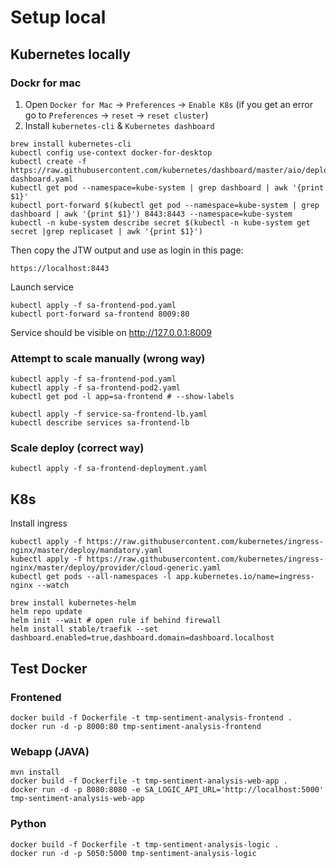 # Setup local

## Kubernetes locally

### Dockr for mac

1) Open `Docker for Mac` -> `Preferences` -> `Enable K8s` (if you get an error go to `Preferences` -> `reset` -> `reset cluster`)
2) Install `kubernetes-cli` & `Kubernetes dashboard`

```
brew install kubernetes-cli
kubectl config use-context docker-for-desktop
kubectl create -f https://raw.githubusercontent.com/kubernetes/dashboard/master/aio/deploy/recommended/kubernetes-dashboard.yaml
kubectl get pod --namespace=kube-system | grep dashboard | awk '{print $1}'
kubectl port-forward $(kubectl get pod --namespace=kube-system | grep dashboard | awk '{print $1}') 8443:8443 --namespace=kube-system
kubectl -n kube-system describe secret $(kubectl -n kube-system get secret |grep replicaset | awk '{print $1}')
```

Then copy the JTW output and use as login in this page:

```
https://localhost:8443
```

Launch service

```
kubectl apply -f sa-frontend-pod.yaml
kubectl port-forward sa-frontend 8009:80
```

Service should be visible on http://127.0.0.1:8009

### Attempt to scale manually (wrong way)

```
kubectl apply -f sa-frontend-pod.yaml
kubectl apply -f sa-frontend-pod2.yaml
kubectl get pod -l app=sa-frontend # --show-labels
```

```
kubectl apply -f service-sa-frontend-lb.yaml
kubectl describe services sa-frontend-lb
```

### Scale deploy (correct way)

```
kubectl apply -f sa-frontend-deployment.yaml
```

## K8s

Install ingress

```
kubectl apply -f https://raw.githubusercontent.com/kubernetes/ingress-nginx/master/deploy/mandatory.yaml
kubectl apply -f https://raw.githubusercontent.com/kubernetes/ingress-nginx/master/deploy/provider/cloud-generic.yaml
kubectl get pods --all-namespaces -l app.kubernetes.io/name=ingress-nginx --watch
```

```
brew install kubernetes-helm
helm repo update
helm init --wait # open rule if behind firewall
helm install stable/traefik --set dashboard.enabled=true,dashboard.domain=dashboard.localhost
```





## Test Docker

### Frontened

```
docker build -f Dockerfile -t tmp-sentiment-analysis-frontend .
docker run -d -p 8000:80 tmp-sentiment-analysis-frontend
```

### Webapp (JAVA)

```
mvn install
docker build -f Dockerfile -t tmp-sentiment-analysis-web-app .
docker run -d -p 8080:8080 -e SA_LOGIC_API_URL='http://localhost:5000' tmp-sentiment-analysis-web-app
```

### Python

```
docker build -f Dockerfile -t tmp-sentiment-analysis-logic .
docker run -d -p 5050:5000 tmp-sentiment-analysis-logic
```
